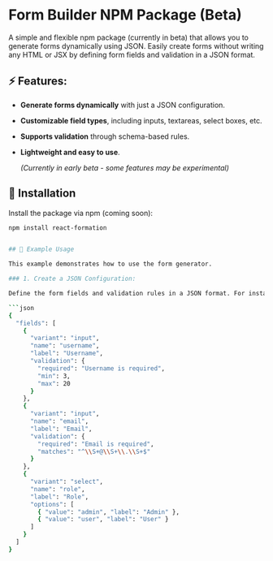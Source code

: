 # Form Builder NPM Package (Beta)

A simple and flexible npm package (currently in beta) that allows you to generate forms dynamically using JSON. Easily create forms without writing any HTML or JSX by defining form fields and validation in a JSON format.

## ⚡ Features:

- **Generate forms dynamically** with just a JSON configuration.
- **Customizable field types**, including inputs, textareas, select boxes, etc.
- **Supports validation** through schema-based rules.
- **Lightweight and easy to use**.

  _(Currently in early beta - some features may be experimental)_

## 🚀 Installation

Install the package via npm (coming soon):

````bash
npm install react-formation


## 📄 Example Usage

This example demonstrates how to use the form generator.

### 1. Create a JSON Configuration:

Define the form fields and validation rules in a JSON format. For instance:

```json
{
  "fields": [
    {
      "variant": "input",
      "name": "username",
      "label": "Username",
      "validation": {
        "required": "Username is required",
        "min": 3,
        "max": 20
      }
    },
    {
      "variant": "input",
      "name": "email",
      "label": "Email",
      "validation": {
        "required": "Email is required",
        "matches": "^\\S+@\\S+\\.\\S+$"
      }
    },
    {
      "variant": "select",
      "name": "role",
      "label": "Role",
      "options": [
        { "value": "admin", "label": "Admin" },
        { "value": "user", "label": "User" }
      ]
    }
  ]
}

````
